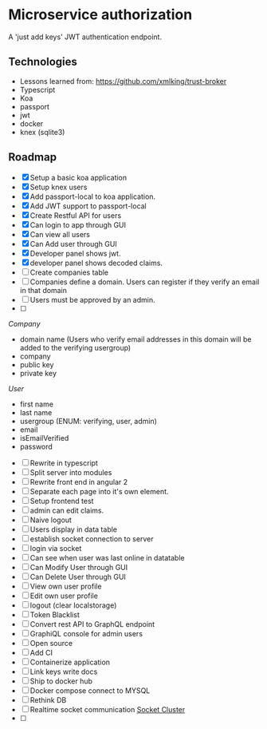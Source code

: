 # Microservice authorization
A 'just add keys' JWT authentication endpoint.

## Technologies
- Lessons learned from: https://github.com/xmlking/trust-broker
- Typescript
- Koa
- passport
- jwt
- docker
- knex (sqlite3)

## Roadmap
- [x] Setup a basic koa application
- [x] Setup knex users
- [x] Add passport-local to koa application.
- [x] Add JWT support to passport-local
- [x] Create Restful API for users
- [x] Can login to app through GUI
- [x] Can view all users
- [x] Can Add user through GUI
- [x] Developer panel shows jwt.
- [x] developer panel shows decoded claims.
- [ ] Create companies table
- [ ] Companies define a domain. Users can register if they verify an email in that domain
- [ ] Users must be approved by an admin.
- [ ] 

*Company* 
- domain name (Users who verify email addresses in this domain will be added to the verifying usergroup)
- company
- public key
- private key

*User*
- first name
- last name
- usergroup (ENUM: verifying, user, admin)
- email
- isEmailVerified
- password


- [ ] Rewrite in typescript
- [ ] Split server into modules
- [ ] Rewrite front end in angular 2
- [ ] Separate each page into it's own element.
- [ ] Setup frontend test
- [ ] admin can edit claims.
- [ ] Naive logout
- [ ] Users display in data table
- [ ] establish socket connection to server
- [ ] login via socket
- [ ] Can see when user was last online in datatable
- [ ] Can Modify User through GUI
- [ ] Can Delete User through GUI
- [ ] View own user profile
- [ ] Edit own user profile
- [ ] logout (clear localstorage)
- [ ] Token Blacklist
- [ ] Convert rest API to GraphQL endpoint
- [ ] GraphiQL console for admin users
- [ ] Open source
- [ ] Add CI
- [ ] Containerize application
- [ ] Link keys write docs
- [ ] Ship to docker hub
- [ ] Docker compose connect to MYSQL
- [ ] Rethink DB
- [ ] Realtime socket communication [Socket Cluster](https://github.com/SocketCluster/socketcluster)
- [ ]
